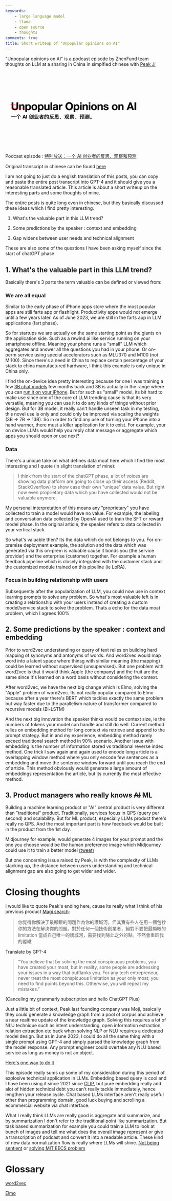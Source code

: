 ```yaml
---
keywords:
    - large language model
    - llama
    - open source
    - thoughts
comments: true
title: Short writeup of "Unpopular opinions on AI"
---
```


"Unpopular opinions on AI" is a podcast episode by ZhenFund team thoughts on LLM at a sharing in China in simplfied chinese with [Peak Ji](https://www.forbes.com/sites/russellflannery/2013/03/19/forbes-china-30-under-30-list-ji-yichaos-mammoth-ambitions/?sh=75076c5c3483)

<p align="center">
<img src="https://github.com/theblackcat102/theblackcat102.github.io/blob/master/images/df80a7555e4242ce8e7b5b0457bb9fb5.png?raw=true"  stylesheet="center">
</p>


Podcast episode : [特别放送：一个 AI 创业者的反思、观察和预测](https://podcasts.apple.com/tw/podcast/%E7%89%B9%E5%88%AB%E6%94%BE%E9%80%81-%E4%B8%80%E4%B8%AA-ai-%E5%88%9B%E4%B8%9A%E8%80%85%E7%9A%84%E5%8F%8D%E6%80%9D-%E8%A7%82%E5%AF%9F%E5%92%8C%E9%A2%84%E6%B5%8B/id1689996400?i=1000617571314&l=en)

Original transcript in chinese can be found [here](https://www.facebook.com/hinet/posts/pfbid02E5rWmzuFWHpNiXDf2co14EDDeKVtY24StU4GUm4msDoY3kkP9pRQUgpf3SnPAEsjl)

I am not going to just do a english translation of this posts, you can copy and paste the entire post transcript into GPT-4 and it should give you a reasonable translated article. This article is about a short writeup on the interesting parts and some thoughts of mine.

The entire posts is quite long even in chinese, but they basically discussed these ideas which I find pretty interesting.

1. What's the valuable part in this LLM trend?

2. Some predictions by the speaker : context and embedding

3. Gap widens between user needs and technical alignment

These are also some of the questions I have been asking myself since the start of chatGPT phase

## 1. What's the valuable part in this LLM trend?

Basically there's 3 parts the term valuable can be defined or viewed from:

### We are all equal

Similar to the early phase of iPhone apps store where the most popular apps are still farts app or flashlight. Productivity apps would not emerge until a few years later. As of June 2023, we are still in the farts app in LLM applications (fart phase). 

So for startups we are actually on the same starting point as the giants on the application side. Such as a rewind.ai like service running on your smartphone offline. Meaning your phone runs a "small" LLM which aggregates and answer all the questions you had in your phone. Or on-perm service using special accelerators such as MLU370 and M100 (not Mi100). Since there's a need in China to replace certain percentage of your stack to china manufactured hardware, I think this example is only unique in China only.

I find the on-device idea pretty interesting because for one I was training a few [3B chat models](https://huggingface.co/ikala/bloom-zh-3b-chat) few months back and 3B is actually in the range where you can [run it on your iPhone](https://twitter.com/togethercompute/status/1660767722073128960). But for such as "small" model, its bit hard to make use since one of the core of LLM trending cause is that its very versatile, meaning you can use it to do any kinds of things without prior design. But for 3B model, it really can't handle unseen task in my testing, this novel use is only and could only be improved via scaling the weights (3B -> 7B -> 13B). So in order to find any use of turning your iPhone into a hand warmer, there must a killer application for it to exist. For example, your on device LLMs would help you reply chat message or aggregate which apps you should open or use next?

### Data

There's a unique take on what defines data moat here which I find the most interesting and I quote (in slight translation of mine):

> I think from the start of the chatGPT phase, a lot of voices are showing data platform are going to close up their access (Reddit, StackOverflow) to show case their own "unique" data value. But right now even proprietary data which you have collected would not be valuable anymore. 

My personal interpretation of this means any "proprietary" you have collected to train a model would have no value. For example, the labeling and conversation data collected by OpenAI used to train the SFT or reward model phase. In the original article, the speaker refers to data collected in your vertical stack. 

So what's valuable then? Its the data which do not belongs to you. For on-premise deployment example, the solution and the data which was generated via this on-prem is valuable cause it bonds you (the service provider) and the enterprise (customer) together. For example a human feedback pipeline which is closely integrated with the customer stack and the customized module trained on this pipeline (ie LoRA).

### Focus in building relationship with users 

Subsequently after the popularization of LLM, you could now use in context learning prompts to solve any problem. So what's most valuable left is in creating a relationship with your users instead of creating a custom model/service stack to solve the problem. Thats a echo for the data moat problem, which I agrees 100%

## 2. Some predictions by the speaker : context and embedding

Prior to word2vec understanding or query of text relies on building hard mapping of synonyms and antonyms of words. And word2vec would map word into a latent space where thinsg with similar meaning (the mapping) could be learned without supervised (unsupervised). But one problem with word2vec is that it would think Apple (the company) and the fruit are the same since it's learned on a word basis without considering the context. 

After word2vec, we have the next big change which is Elmo, solving the "Apple" problem of word2vec. Its not really popular compared to Elmo because after a year there's BERT which tackles exactly the same problem but way faster due to the parallelism nature of transformer compared to recursive models (Bi-LSTM)

And the next big innovation the speaker thinks would be context size, ie the numbers of tokens your model can handle and still do well. Current method relies on embedding method for long context via retrieve and append to the prompt strategy. But in and my experience, embedding method rarely exceed traditional search method in 90% scenario. Another issue with embedding is the number of information stored vs traditional reverse index method. One trick I saw again and again used to encode long article is a overlapping window method where you only encode few sentences as a embedding and move the sentence window forward until you reach the end of article. This method obviously would generate a large amount of embeddings representation the article, but its currently the most effective method.

## 3. Product managers who really knows ~~AI~~ ML

Building a machine learning product or "AI" central product is very different than "traditional" product. Traditionally, services focus in QPS (query per second) and scalability. But for ML product, especially LLMs product there's really no QPS. And the most important part is how feedback would be built in the product from the 1st day.

Midjourney for example, would generate 4 images for your prompt and the one you choose would be the human preference image which Midjourney could use it to train a better model [(tweet)](https://twitter.com/sergeykarayev/status/1643284067117580288)

But one concerning issue raised by Peak, is with the complexity of LLMs stacking up, the distance between users understanding and technical alignment gap are also going to get wider and wider.

# Closing thoughts

I would like to quote Peak's ending here, cause its really what I think of his previous product [Magi search](https://magi.com): 

> 你覺得你解決了最顯眼的問題作為你的護城河，但其實有些人在用一個包抄你的方法在解決你的問題。對於任何一個技術創業者，絕對不要把最顯眼的 limitation 當成自己唯一的護城河，需要找到除此之外的點。不然會重蹈我的覆轍

Translate by GPT-4

> "You believe that by solving the most conspicuous problems, you have created your moat, but in reality, some people are addressing your issues in a way that outflanks you. For any tech entrepreneur, never treat the most conspicuous limitation as your only moat; you need to find points beyond this. Otherwise, you will repeat my mistakes."

(Canceling my grammarly subscription and hello ChatGPT Plus)

Just a little bit of context, Peak last founding company was Moji, basically they could generate a knowledge graph from a pool of corpus and achieve a near realtime update of the knowledge graph. Solving this requires a lot of NLU technique such as intent understanding, open information extraction, relation extraction etc back when solving NLP or NLU requires a dedicated model design. But as in June 2023, I could do all the same thing with a single prompt using GPT-4 and simply parsed the knowledge graph from the model response. Any prompt engineer could overtake any NLU based service as long as money is not an object.

[Here's one way to do it](https://neo4j.com/developer-blog/chatgpt-4-knowledge-graph-from-video-transcripts/)

This episode really sums up some of my consideration during this period of explosive technical application in LLMs. Embedding based query is cool and I have been using it since 2021 since [CLIP](https://github.com/openai/CLIP), but pure embedding really add alot of hidden technical debt you can't really tackle immediately, hence lengthen your release cycle. Chat based LLMs interface aren't really useful other than programming domain, good luck buying and scrolling a ecommercial website via chat interface. 

What I really think LLMs are really good is aggregate and summarize, and by summarization I don't refer to the traditional point like summarization. But task based summarization for example you could train a LLM to look at bunch of images and tell me what does the overall image represent or give a transcription of podcast and convert it into a readable article. These kind of new data normalization flow is really where LLMs will shine. [Not being sentient](https://news.ycombinator.com/item?id=35300012) or [solving MIT EECS problem](https://flower-nutria-41d.notion.site/No-GPT4-can-t-ace-MIT-b27e6796ab5a48368127a98216c76864)

# Glossary

[word2vec](https://www.kaggle.com/code/pierremegret/gensim-word2vec-tutorial)

[Elmo](https://towardsdatascience.com/elmo-why-its-one-of-the-biggest-advancements-in-nlp-7911161d44be)

